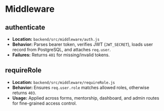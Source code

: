 # Middleware

## authenticate
- **Location:** `backend/src/middleware/auth.js`
- **Behavior:** Parses bearer token, verifies JWT (`JWT_SECRET`), loads user record from PostgreSQL, and attaches `req.user`.
- **Failures:** Returns `401` for missing/invalid tokens.

## requireRole
- **Location:** `backend/src/middleware/requireRole.js`
- **Behavior:** Ensures `req.user.role` matches allowed roles, otherwise returns `403`.
- **Usage:** Applied across forms, mentorship, dashboard, and admin routes for fine-grained access control.
